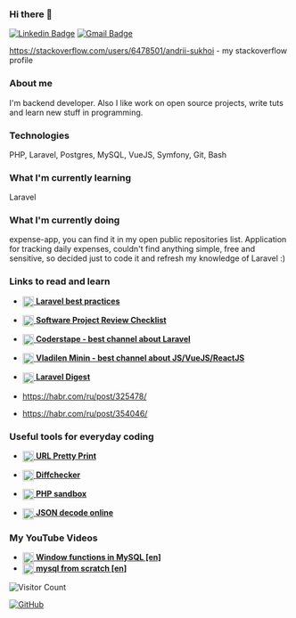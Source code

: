 ### Hi there 👋


[![Linkedin Badge](https://img.shields.io/badge/-LinkedIn-blue?style=flat-square&logo=Linkedin&logoColor=white&link=https://www.linkedin.com/in/andrii-sukhoi-0a3773125/)](https://www.linkedin.com/in/andrii-sukhoi-0a3773125/)
[![Gmail Badge](https://img.shields.io/badge/-Gmail-c14438?style=flat-square&logo=Gmail&logoColor=white&link=mailto:andrii.sukhoi@gmail.com)](mailto:andrii.sukhoi@gmail.com)

https://stackoverflow.com/users/6478501/andrii-sukhoi - my stackoverflow profile 

### About me 


I'm backend developer. Also I like work on open source projects, write tuts and learn new stuff in programming.

### Technologies 


PHP, Laravel, Postgres, MySQL, VueJS, Symfony, Git, Bash


### What I'm currently learning 

Laravel


### What I'm currently doing

expense-app, you can find it in my open public repositories list.
Application for tracking daily expenses, couldn't find anything simple, free and sensitive, so decided just to code it and refresh my knowledge of Laravel :) 


### Links to read and learn

- <a href="https://github.com/alexeymezenin/laravel-best-practices"><img align="center" width="20" height="20" src='https://upload-icon.s3.us-east-2.amazonaws.com/uploads/icons/png/15754208491553750212-512.png' /> 
**Laravel best practices**</a>


- <a href="https://www.yegor256.com/2019/04/02/software-project-review-checklist.html"><img align="center" width="20" height="20" src='https://static.thenounproject.com/png/104097-200.png' /> 
**Software Project Review Checklist**</a>

- <a href="https://www.youtube.com/channel/UCQI-Ym2rLZx52vEoqlPQMdg"><img align="center" width="20" height="20" src='https://cdn.iconscout.com/icon/free/png-256/youtube-86-226404.png' /> 
**Coderstape - best channel about Laravel**</a>

- <a href="https://www.youtube.com/channel/UCg8ss4xW9jASrqWGP30jXiw"><img align="center" width="20" height="20" src='https://cdn.iconscout.com/icon/free/png-256/youtube-86-226404.png' /> 
**Vladilen Minin - best channel about JS/VueJS/ReactJS**</a>

- <a href="https://habr.com/ru/post/510614/"><img align="center" width="20" height="20" src='https://cdn1.iconfinder.com/data/icons/hexagon-social-media/512/habrahabr.png' /> 
**Laravel Digest**</a>

- https://habr.com/ru/post/325478/

- https://habr.com/ru/post/354046/

### Useful tools for everyday coding


- <a href="http://urlprettyprint.com/"><img align="center" width="20" height="20" src='https://e7.pngegg.com/pngimages/430/832/png-clipart-url-shortening-clean-url-uniform-resource-locator-wordpress-hyperlink-wordpress-search-engine-optimization-pretty-thumbnail.png' /> 
**URL Pretty Print**</a>

- <a href="https://www.diffchecker.com/"><img align="center" width="20" height="20" src='https://pl.rakko.tools/image/icon_3.png' /> 
**Diffchecker**</a>

- <a href="https://sandbox.onlinephpfunctions.com/"><img align="center" width="20" height="20" src='https://upload.wikimedia.org/wikipedia/commons/thumb/a/af/TK_sandbox_icon.svg/1200px-TK_sandbox_icon.svg.png' /> 
**PHP sandbox**</a>

- <a href="https://freeonlinetools24.com/json-decode"><img align="center" width="20" height="20" src='https://user-images.githubusercontent.com/11943860/42296280-559c07f0-7fca-11e8-9a50-4fccde0b86cb.png' /> 
**JSON decode online**</a>


### My YouTube Videos


- <a href="https://www.youtube.com/watch?v=oi1qAScv_X8"><img align="center" width="20" height="20" src='https://cdn.iconscout.com/icon/free/png-256/youtube-86-226404.png' /> 
**Window functions in MySQL [en]**</a>
- <a href="https://www.youtube.com/watch?v=WBq9wQ0wOLA&list=PLJSOxMFx-pn-QUOIeuWavkBsnCu6XR5MM&ab_channel=AndriiSukhoi"><img align="center" width="20" height="20" src='https://cdn.iconscout.com/icon/free/png-256/youtube-86-226404.png' /> 
**mysql from scratch [en]**</a>


![Visitor Count](https://profile-counter.glitch.me/{username}/count.svg)

[![GitHub](https://github-readme-stats-abserari.vercel.app/api?username=abserari&show_icons=true&bg_color=30,e96443,904e95&title_color=fff&text_color=fff)](https://github.com/abserari)
